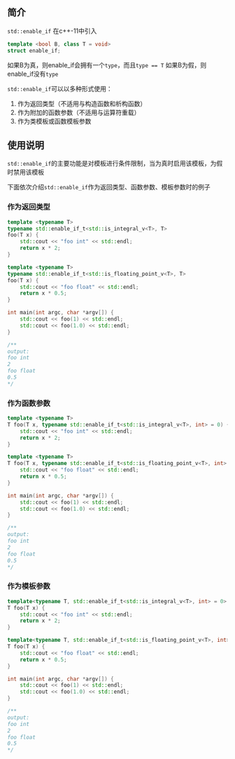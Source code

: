 ## 简介
`std::enable_if` 在c++-11中引入

```cpp
template <bool B, class T = void>
struct enable_if;
```
如果B为真，则enable_if会拥有一个`type`，而且`type == T`
如果B为假，则enable_if没有`type`

`std::enable_if`可以以多种形式使用：
1. 作为返回类型（不适用与构造函数和析构函数）
2. 作为附加的函数参数（不适用与运算符重载）
3. 作为类模板或函数模板参数

## 使用说明

`std::enable_if`的主要功能是对模板进行条件限制，当为真时启用该模板，为假时禁用该模板

下面依次介绍`std::enable_if`作为返回类型、函数参数、模板参数时的例子

### 作为返回类型

```cpp
template <typename T>
typename std::enable_if_t<std::is_integral_v<T>, T>
foo(T x) {
	std::cout << "foo int" << std::endl;
	return x * 2;
}

template <typename T>
typename std::enable_if_t<std::is_floating_point_v<T>, T>
foo(T x) {
	std::cout << "foo float" << std::endl;
	return x * 0.5;
}

int main(int argc, char *argv[]) {
	std::cout << foo(1) << std::endl;
	std::cout << foo(1.0) << std::endl;
}

/**
output:
foo int
2
foo float
0.5
*/
```

### 作为函数参数

```cpp
template <typename T>
T foo(T x, typename std::enable_if_t<std::is_integral_v<T>, int> = 0) {
	std::cout << "foo int" << std::endl;
	return x * 2;
}

template <typename T>
T foo(T x, typename std::enable_if_t<std::is_floating_point_v<T>, int> = 0) {
	std::cout << "foo float" << std::endl;
	return x * 0.5;
}

int main(int argc, char *argv[]) {
	std::cout << foo(1) << std::endl;
	std::cout << foo(1.0) << std::endl;
}

/**
output:
foo int
2
foo float
0.5
*/
```

### 作为模板参数

```cpp
template<typename T, std::enable_if_t<std::is_integral_v<T>, int> = 0>
T foo(T x) {
	std::cout << "foo int" << std::endl;
	return x * 2;
}

template<typename T, std::enable_if_t<std::is_floating_point_v<T>, int> = 0>
T foo(T x) {
	std::cout << "foo float" << std::endl;
	return x * 0.5;
}

int main(int argc, char *argv[]) {
	std::cout << foo(1) << std::endl;
	std::cout << foo(1.0) << std::endl;
}

/**
output:
foo int
2
foo float
0.5
*/
```
